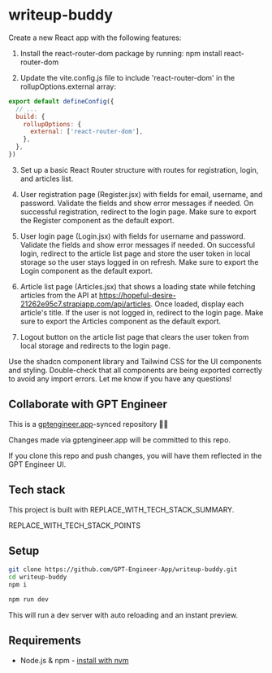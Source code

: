 # writeup-buddy

Create a new React app with the following features:

1. Install the react-router-dom package by running:
   npm install react-router-dom

2. Update the vite.config.js file to include 'react-router-dom' in the rollupOptions.external array:

```js
export default defineConfig({
  // ...
  build: {
    rollupOptions: {
      external: ['react-router-dom'],
    },
  },
})
```

3. Set up a basic React Router structure with routes for registration, login, and articles list.

4. User registration page (Register.jsx) with fields for email, username, and password. Validate the fields and show error messages if needed. On successful registration, redirect to the login page. Make sure to export the Register component as the default export.

5. User login page (Login.jsx) with fields for username and password. Validate the fields and show error messages if needed. On successful login, redirect to the article list page and store the user token in local storage so the user stays logged in on refresh. Make sure to export the Login component as the default export.

6. Article list page (Articles.jsx) that shows a loading state while fetching articles from the API at https://hopeful-desire-21262e95c7.strapiapp.com/api/articles. Once loaded, display each article's title. If the user is not logged in, redirect to the login page. Make sure to export the Articles component as the default export.

7. Logout button on the article list page that clears the user token from local storage and redirects to the login page.

Use the shadcn component library and Tailwind CSS for the UI components and styling. Double-check that all components are being exported correctly to avoid any import errors. Let me know if you have any questions!

## Collaborate with GPT Engineer

This is a [gptengineer.app](https://gptengineer.app)-synced repository 🌟🤖

Changes made via gptengineer.app will be committed to this repo.

If you clone this repo and push changes, you will have them reflected in the GPT Engineer UI.

## Tech stack

This project is built with REPLACE_WITH_TECH_STACK_SUMMARY.

REPLACE_WITH_TECH_STACK_POINTS

## Setup

```sh
git clone https://github.com/GPT-Engineer-App/writeup-buddy.git
cd writeup-buddy
npm i
```

```sh
npm run dev
```

This will run a dev server with auto reloading and an instant preview.

## Requirements

- Node.js & npm - [install with nvm](https://github.com/nvm-sh/nvm#installing-and-updating)
